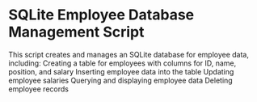 # SQLite Employee Database Management Script

This script creates and manages an SQLite database for employee data, including:
Creating a table for employees with columns for ID, name, position, and salary
Inserting employee data into the table
Updating employee salaries
Querying and displaying employee data
Deleting employee records
